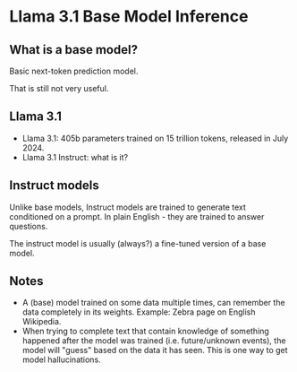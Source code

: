 # Llama 3.1 Base Model Inference

## What is a base model?
Basic next-token prediction model.

That is still not very useful.

## Llama 3.1
- Llama 3.1: 405b parameters trained on 15 trillion tokens, released in July 2024.
- Llama 3.1 Instruct: what is it?

## Instruct models
Unlike base models, Instruct models are trained to generate text conditioned on a prompt. In plain English - they are trained to answer questions.

The instruct model is usually (always?) a fine-tuned version of a base model.

## Notes
- A (base) model trained on some data multiple times, can remember the data completely in its weights. Example: Zebra page on English Wikipedia.
- When trying to complete text that contain knowledge of something happened after the model was trained (i.e. future/unknown events), the model will "guess" based on the data it has seen. This is one way to get model hallucinations.